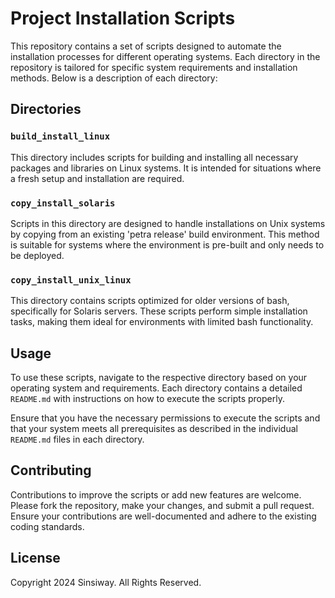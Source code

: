 # Project Installation Scripts

This repository contains a set of scripts designed to automate the installation processes for different operating systems. Each directory in the repository is tailored for specific system requirements and installation methods. Below is a description of each directory:

## Directories

### `build_install_linux`

This directory includes scripts for building and installing all necessary packages and libraries on Linux systems. It is intended for situations where a fresh setup and installation are required.

### `copy_install_solaris`

Scripts in this directory are designed to handle installations on Unix systems by copying from an existing 'petra release' build environment. This method is suitable for systems where the environment is pre-built and only needs to be deployed.

### `copy_install_unix_linux`

This directory contains scripts optimized for older versions of bash, specifically for Solaris servers. These scripts perform simple installation tasks, making them ideal for environments with limited bash functionality.

## Usage

To use these scripts, navigate to the respective directory based on your operating system and requirements. Each directory contains a detailed `README.md` with instructions on how to execute the scripts properly.

Ensure that you have the necessary permissions to execute the scripts and that your system meets all prerequisites as described in the individual `README.md` files in each directory.

## Contributing

Contributions to improve the scripts or add new features are welcome. Please fork the repository, make your changes, and submit a pull request. Ensure your contributions are well-documented and adhere to the existing coding standards.

## License

Copyright 2024 Sinsiway. All Rights Reserved.
